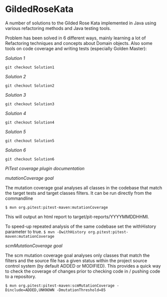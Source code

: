 # GildedRoseKata
A number of solutions to the Gilded Rose Kata implemented in Java using various refactoring methods and Java testing tools.

Problem has been solved in 6 different ways, mainly learning a lot of Refactoring techniques and concepts about Domain objects. Also some tools on code coverage and writing tests (especially Golden Master):

*Solution 1* 

    git checkout Solution1


*Solution 2* 

    git checkout Solution2


*Solution 3* 

    git checkout Solution3


*Solution 4* 

    git checkout Solution4


*Solution 5*

    git checkout Solution5

*Solution 6*

    git checkout Solution6
    

*PiTest coverage plugin documentation*

_mutationCoverage goal_
    
The mutation coverage goal analyses all classes in the codebase that match the target tests and target classes filters.
It can be run directly from the commandline
    
`$ mvn org.pitest:pitest-maven:mutationCoverage`
    
This will output an html report to target/pit-reports/YYYYMMDDHHMI.
    
To speed-up repeated analysis of the same codebase set the withHistory parameter to true.
`$ mvn -DwithHistory org.pitest:pitest-maven:mutationCoverage`
    
_scmMutationCoverage goal_
    
The scm mutation coverage goal analyses only classes that match the filters and the source file has a given status         within the project source control system (by default ADDED or MODIFIED). This provides a quick way to check the            coverage of changes prior to checking code in / pushing code to a repository.
    
`$ mvn org.pitest:pitest-maven:scmMutationCoverage -Dinclude=ADDED,UNKNOWN -DmutationThreshold=85`
